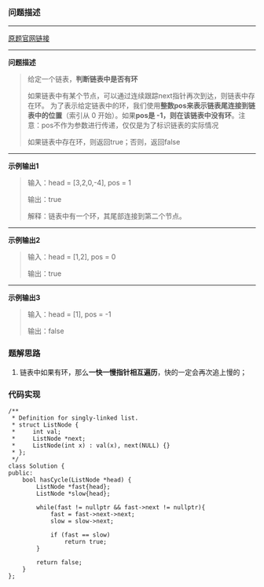 ### 问题描述
---
[原题官网链接](https://leetcode-cn.com/problems/linked-list-cycle/)

---

**问题描述**
> 给定一个链表，**判断链表中是否有环**
>
> 如果链表中有某个节点，可以通过连续跟踪next指针再次到达，则链表中存在环。 为了表示给定链表中的环，我们使用**整数pos来表示链表尾连接到链表中的位置**（索引从 0 开始）。如果**pos是 -1，则在该链表中没有环**。注意：pos不作为参数进行传递，仅仅是为了标识链表的实际情况
>
> 如果链表中存在环，则返回true；否则，返回false

---
**示例输出1**
> 输入：head = [3,2,0,-4], pos = 1
>
> 输出：true
>
> 解释：链表中有一个环，其尾部连接到第二个节点。

---
**示例输出2**
> 输入：head = [1,2], pos = 0
>
> 输出：true

---

**示例输出3**
> 输入：head = [1], pos = -1
>
> 输出：false

### 题解思路
1. 链表中如果有环，那么**一快一慢指针相互遍历**，快的一定会再次追上慢的；

### 代码实现
```
/**
 * Definition for singly-linked list.
 * struct ListNode {
 *     int val;
 *     ListNode *next;
 *     ListNode(int x) : val(x), next(NULL) {}
 * };
 */
class Solution {
public:
    bool hasCycle(ListNode *head) {
        ListNode *fast{head};
        ListNode *slow{head};

        while(fast != nullptr && fast->next != nullptr){
            fast = fast->next->next;
            slow = slow->next;

            if (fast == slow)
                return true;
        }
        
        return false;
    }
};
```
